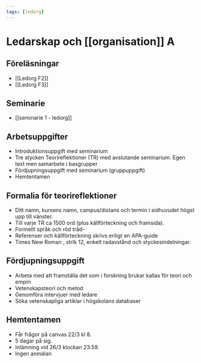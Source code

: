 ```yaml
---
tags: [ledorg]
---
```

# Ledarskap och [[organisation]] A

## Föreläsningar
- [[Ledorg F2]]
- [[Ledorg F3]]

## Seminarie
- [[seminarie 1 - ledorg]]

## Arbetsuppgifter
- Introduktionsuppgift med seminarium
- Tre stycken Teorireflektioner (TR) med avslutande seminarium. Egen text men samarbete i basgrupper
- Fördjupningsuppgift med seminarium (gruppuppgift)
- Hemtentamen

## Formalia för teorireflektioner
- Ditt namn, kursens namn, campus/distans och termin i sidhuvudet högst upp till vänster.
- Till varje TR ca 1500 ord (plus källförteckning och framsida). 
- Formellt språk och röd tråd-
- Referenser och källförteckning skrivs enligt en APA-guide
- Times New Roman , strlk 12, enkelt radavstånd och styckesindelningar.

## Fördjupningsuppgift
- Arbeta med att framställa det som i forskning brukar kallas för teori och empiri
- Vetenskapsteori och metod
- Genomföra intervjuer med ledare
- Söka vetenskapliga artiklar i högskolans databaser

## Hemtentamen
- Får frågor på canvas 22/3 kl 8. 
- 5 dagar på sig.
- Inlämning vid 26/3 klockan 23:59. 
- Ingen anmälan

